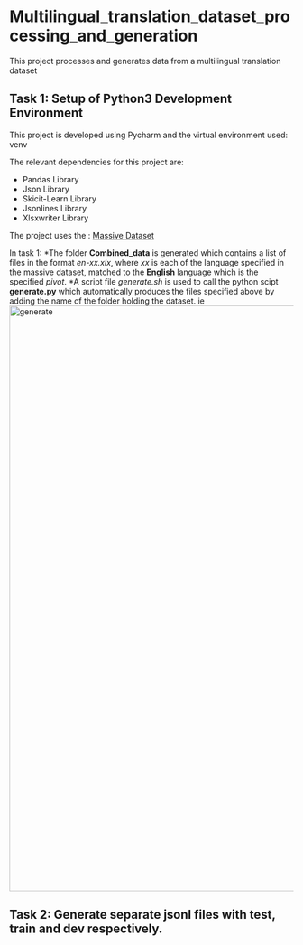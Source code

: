 # Multilingual_translation_dataset_processing_and_generation
This project processes and generates data from a multilingual translation dataset

## Task 1: Setup of Python3 Development Environment
This project is developed using Pycharm and the virtual environment used: venv

The relevant dependencies for this project are: 
* Pandas Library
* Json Library
* Skicit-Learn Library
* Jsonlines Library
* Xlsxwriter Library

The project uses the : [Massive Dataset](https://huggingface.co/datasets/AmazonScience/massive/viewer/af-ZA/train?p=1)

In task 1: 
*The folder **Combined_data** is generated which contains a list of files in the format *en-xx.xlx*, where *xx* is each of the language specified in the massive dataset, matched to the **English** language which is the specified *pivot*.
*A script file *generate.sh* is used to call the python scipt **generate.py** which automatically produces the files specified above by adding the name of the folder holding the dataset. ie 
<img width="1037" alt="generate" src="https://github.com/Abbymuso1/Multilingual_translation_dataset_processing_and_generation/assets/89918147/9552e84d-336e-4720-b83c-2e79bcded92d">


## Task 2: Generate separate jsonl files with test, train and dev respectively.

